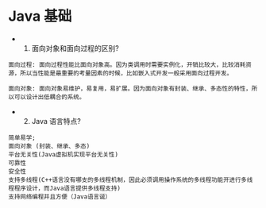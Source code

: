 Java 基础
========= 

* 1. 面向对象和面向过程的区别?
```
面向过程: 面向过程性能比面向对象高。因为类调用时需要实例化，开销比较大，比较消耗资源，所以当性能是最重要的考量因素的时候，比如嵌入式开发一般采用面向过程开发。

面向对象: 面向对象易维护，易复用，易扩展。因为面向对象有封装、继承、多态性的特性，所以可以设计出低耦合的系统。
```

* 2. Java 语言特点?
```
简单易学;
面向对象 (封装、继承、多态)
平台无关性(Java虚拟机实现平台无关性)
可靠性
安全性
支持多线程(C++语言没有哪支的多线程机制，因此必须调用操作系统的多线程功能开进行多线程程序设计，而Java语言提供多线程支持)
支持网络编程并且方便（Java语言诞）
```
